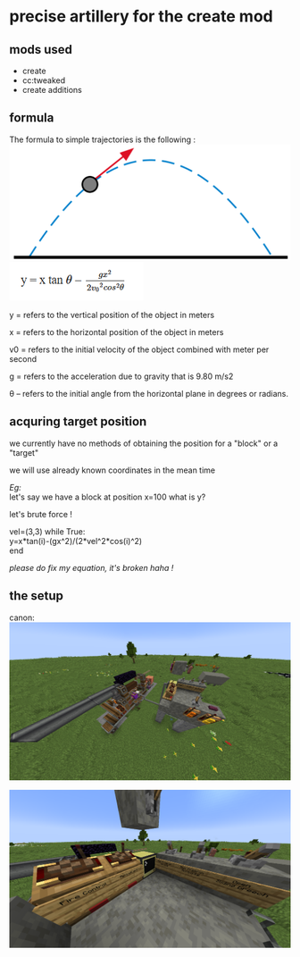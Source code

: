 # precise artillery for the create mod

## mods used
- create
- cc:tweaked
- create additions

## formula
The formula to simple trajectories is the following : 
![trajectory plotted](assets/image.png)
![trajectory formula](assets/image-1.png)

y = refers to the vertical position of the object in meters  

x = refers to the horizontal position of the object in meters  

v0 = refers to the initial velocity of the object combined with meter per second  

g = refers to the acceleration due to gravity that is 9.80 m/s2  

θ – refers to the initial angle from the horizontal plane in degrees or radians.  

## acquring target position
we currently have no methods of obtaining the position for a "block" or a "target"  

we will use already known coordinates in the mean time

*Eg:*  
let's say we have a block at position x=100
what is y?

let's brute force !  


vel=(3,3)
while True:  
y=x\*tan(i)-(gx^2)/(2\*vel^2*cos(i)^2)  
end

*please do fix my equation, it's broken haha !*

## the setup


canon:
![canon image](assets/canon.png)



![control pannel image](assets/control_panel.png)